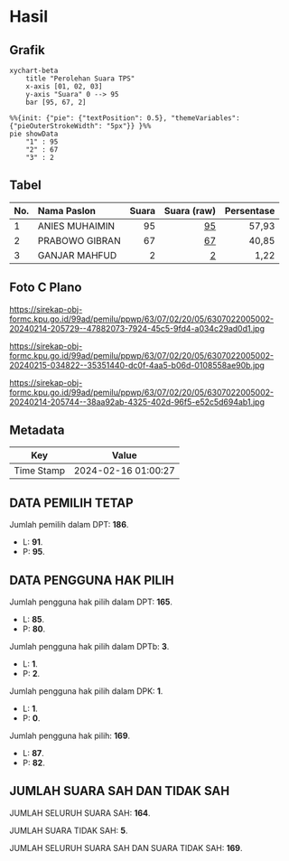 # Hasil

## Grafik

```mermaid
xychart-beta
    title "Perolehan Suara TPS"
    x-axis [01, 02, 03]
    y-axis "Suara" 0 --> 95
    bar [95, 67, 2]
```

```mermaid
%%{init: {"pie": {"textPosition": 0.5}, "themeVariables": {"pieOuterStrokeWidth": "5px"}} }%%
pie showData
    "1" : 95
    "2" : 67
    "3" : 2
```

## Tabel

| No. | Nama Paslon    | Suara | Suara (raw) | Persentase |
|:--- |:-------------- | -----:| -----------:| ----------:|
| 1   | ANIES MUHAIMIN | 95    | [95][p-1]   | 57,93      |
| 2   | PRABOWO GIBRAN | 67    | [67][p-2]   | 40,85      |
| 3   | GANJAR MAHFUD  | 2     | [2][p-3]    | 1,22       |


[p-1]: https://github.com/gigit-pemilu/pemilu-2024/blob/main/pilpres/hitung-suara/sub/63-kalimantan-selatan/sub/07-hulu-sungai-tengah/sub/02-batu-benawa/sub/2005-aluan-sumur/sub/002-tps/sub/paslon-1.txt
[p-2]: https://github.com/gigit-pemilu/pemilu-2024/blob/main/pilpres/hitung-suara/sub/63-kalimantan-selatan/sub/07-hulu-sungai-tengah/sub/02-batu-benawa/sub/2005-aluan-sumur/sub/002-tps/sub/paslon-2.txt
[p-3]: https://github.com/gigit-pemilu/pemilu-2024/blob/main/pilpres/hitung-suara/sub/63-kalimantan-selatan/sub/07-hulu-sungai-tengah/sub/02-batu-benawa/sub/2005-aluan-sumur/sub/002-tps/sub/paslon-3.txt

## Foto C Plano

https://sirekap-obj-formc.kpu.go.id/99ad/pemilu/ppwp/63/07/02/20/05/6307022005002-20240214-205729--47882073-7924-45c5-9fd4-a034c29ad0d1.jpg

https://sirekap-obj-formc.kpu.go.id/99ad/pemilu/ppwp/63/07/02/20/05/6307022005002-20240215-034822--35351440-dc0f-4aa5-b06d-0108558ae90b.jpg

https://sirekap-obj-formc.kpu.go.id/99ad/pemilu/ppwp/63/07/02/20/05/6307022005002-20240214-205744--38aa92ab-4325-402d-96f5-e52c5d694ab1.jpg


## Metadata

| Key        | Value               |
| ---------- | ------------------- |
| Time Stamp | 2024-02-16 01:00:27 |


## DATA PEMILIH TETAP

Jumlah pemilih dalam DPT: **186**.
 * L: **91**.
 * P: **95**.

## DATA PENGGUNA HAK PILIH

Jumlah pengguna hak pilih dalam DPT: **165**.
 * L: **85**.
 * P: **80**.

Jumlah pengguna hak pilih dalam DPTb: **3**.
 * L: **1**.
 * P: **2**.

Jumlah pengguna hak pilih dalam DPK: **1**.
 * L: **1**.
 * P: **0**.

Jumlah pengguna hak pilih: **169**.
 * L: **87**.
 * P: **82**.

## JUMLAH SUARA SAH DAN TIDAK SAH

JUMLAH SELURUH SUARA SAH: **164**.

JUMLAH SUARA TIDAK SAH: **5**.

JUMLAH SELURUH SUARA SAH DAN SUARA TIDAK SAH: **169**.


